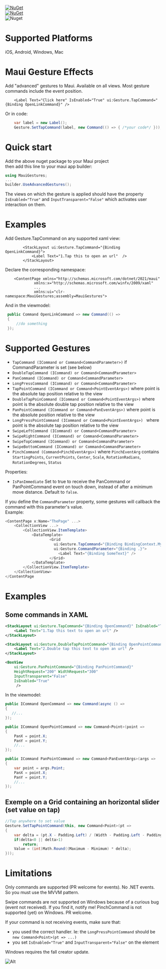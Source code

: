[![NuGet](https://img.shields.io/nuget/v/Vapolia.MauiGesture.svg?style=for-the-badge)](https://www.nuget.org/packages/Vapolia.MauiGesture/)  
[![NuGet](https://img.shields.io/nuget/vpre/Vapolia.MauiGesture.svg?style=for-the-badge)](https://www.nuget.org/packages/Vapolia.MauiGesture/)  
![Nuget](https://img.shields.io/nuget/dt/Vapolia.MauiGesture)

# Supported Platforms

iOS, Android, Windows, Mac

# Maui Gesture Effects

Add "advanced" gestures to Maui. Available on all views.
Most gesture commands include the event position.

```xaml
    <Label Text="Click here" IsEnabled="True" ui:Gesture.TapCommand="{Binding OpenLinkCommand}" />
```
Or in code:
```csharp
    var label = new Label();
    Gesture.SetTapCommand(label, new Command(() => { /*your code*/ }));
```

# Quick start
Add the above nuget package to your Maui project   
then add this line to your maui app builder:

```c#
using MauiGestures;
...
builder.UseAdvancedGestures();
``` 

The views on which the gesture is applied should have the property `IsEnabled="True"` and `InputTransparent="False"` which activates user interaction on them.

# Examples

Add Gesture.TapCommand on any supported xaml view:
```xaml
        <StackLayout ui:Gesture.TapCommand="{Binding OpenLinkCommand}">
            <Label Text="1.Tap this to open an url"  />
        </StackLayout>
```
Declare the corresponding namespace:
```xaml
    <ContentPage xmlns="http://schemas.microsoft.com/dotnet/2021/maui"
             xmlns:x="http://schemas.microsoft.com/winfx/2009/xaml"
             ...
             xmlns:ui="clr-namespace:MauiGestures;assembly=MauiGestures">
```
And in the viewmodel:
   ```csharp     
    public Command OpenLinkCommand => new Command(() =>
    {
        //do something
    });
```
# Supported Gestures

 *  `TapCommand (ICommand or Command<CommandParameter>)` if CommandParameter is set (see below)
 *  `DoubleTapCommand (ICommand) or Command<CommandParameter>`
 *  `PanCommand (ICommand) or Command<CommandParameter>`
 *  `LongPressCommand (ICommand) or Command<CommandParameter>`
 *  `TapPointCommand (ICommand or Command<PointEventArgs>)` where point is the absolute tap position relative to the view
 *  `DoubleTapPoinCommand (ICommand or Command<PointEventArgs>)` where point is the absolute double tap position relative to the view
 *  `PanPointCommand (ICommand or Command<PanEventArgs>)` where point is the absolute position relative to the view
 *  `LongPressPointCommand (ICommand or Command<PointEventArgs>) ` where point is the absolute tap position relative to the view
 *  `SwipeLeftCommand (ICommand) or Command<CommandParameter>`
 *  `SwipeRightCommand (ICommand) or Command<CommandParameter>`
 *  `SwipeTopCommand (ICommand) or Command<CommandParameter>`
 *  `SwipeBottomCommand (ICommand) or Command<CommandParameter>`
 *  `PinchCommand (Command<PinchEventArgs>)` where `PinchEventArg` contains `StartingPoints`, `CurrentPoints`, `Center`, `Scale`, `RotationRadians`, `RotationDegrees`, `Status`
 
 Properties:
 
 * `IsPanImmediate` Set to true to receive the PanCommand or PanPointCommand event on touch down, instead of after a minimum move distance. Default to `false`.

If you define the `CommandParameter` property, some gestures will callback the command with this parameter's value.  
Example:

```c#
<ContentPage x:Name="ThePage" ...>
    <CollectionView ...>
        <CollectionView.ItemTemplate>
            <DataTemplate>
                    <Grid
                      ui:Gesture.TapCommand="{Binding BindingContext.MyItemTappedCommand, Source={x:Reference ThePage}}"
                      ui:Gesture.CommandParameter="{Binding .}">
                        <Label Text="{Binding SomeText}" />
                    </Grid>
            </DataTemplate>
        </CollectionView.ItemTemplate>
    </CollectionView>
</ContentPage
```



 
# Examples

## Some commands in XAML

```xml
<StackLayout ui:Gesture.TapCommand="{Binding OpenCommand}" IsEnabled="True">
    <Label Text="1.Tap this text to open an url" />
</StackLayout>

<StackLayout ui:Gesture.DoubleTapPointCommand="{Binding OpenPointCommand}" IsEnabled="True">
    <Label Text="2.Double tap this text to open an url" />
</StackLayout>

<BoxView
    ui:Gesture.PanPointCommand="{Binding PanPointCommand}"
    HeightRequest="200" WidthRequest="300"
    InputTransparent="False"
    IsEnabled="True"
     />
```

In the viewmodel:

```csharp
public ICommand OpenCommand => new Command(async () =>
{
   //...
});

public ICommand OpenPointCommand => new Command<Point>(point =>
{
    PanX = point.X;
    PanY = point.Y;
    //...
});

public ICommand PanPointCommand => new Command<PanEventArgs>(args =>
{
    var point = args.Point;
    PanX = point.X;
    PanY = point.Y;
    //...
});

``` 

## Exemple on a Grid containing an horizontal slider (set value on tap)

```csharp
//Tap anywhere to set value
Gesture.SetTapPointCommand(this, new Command<Point>(pt =>
{
    var delta = (pt.X - Padding.Left) / (Width - Padding.Left - Padding.Right);
    if(delta<0 || delta>1)
        return;
    Value = (int)Math.Round((Maximum - Minimum) * delta);
}));
```
        

# Limitations

Only commands are supported (PR welcome for events). No .NET events. So you must use the MVVM pattern.

Swipe commands are not supported on Windows because of a curious bug (event not received). If you find it, notify me!
PinchCommand is not supported (yet) on Windows. PR welcome.

If your command is not receiving events, make sure that:
- you used the correct handler. Ie: the `LongPressPointCommand` should be `new Command<Point>(pt => ...)`
- you set `IsEnabled="True"` and `InputTransparent="False"` on the element

Windows requires the fall creator update.  


![Alt](https://repobeats.axiom.co/api/embed/8b815aadebdd267fc06d925b4c7482bed6b7b715.svg "Repobeats analytics image")

